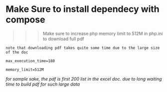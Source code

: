 # Make Sure to install dependecy with compose

>>> Make sure to increase php memory limit to 512M in php.ini to download full pdf

`note that downloading pdf takes quite some time due to the large size of the doc`

`max_execution_time=180`

`memory_limit=512M`

*for sample sake, the pdf is first 200 list in the excel doc. due to long waiting time to build pdf for such large data*